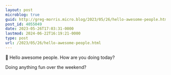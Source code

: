 ```yaml
---
layout: post
microblog: true
guid: http://greg-morris.micro.blog/2023/05/26/hello-awesome-people.html
post_id: 4055049
date: 2023-05-26T17:03:31-0000
lastmod: 2024-06-22T16:19:21-0000
type: post
url: /2023/05/26/hello-awesome-people.html
---
```

👋 Hello awesome people. How are you doing today? 

Doing anything fun over the weekend? 
